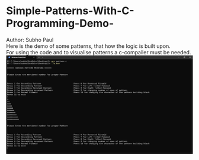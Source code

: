 # Simple-Patterns-With-C-Programming-Demo-
Author: Subho Paul
<br>
Here is the demo of some patterns, that how the logic is built upon.
<br>
For using the code and to visualise patterns a c-compailer must be needed.
![alt text]({CE089960-555D-4747-A97C-71FE4C3A8F1C}.png)
